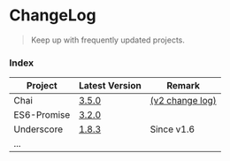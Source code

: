 # ChangeLog

> Keep up with frequently updated projects.

### Index

Project | Latest Version | Remark
---|---|---
Chai | [3.5.0](https://github.com/cssmagic/ChangeLog/issues/2) | [(v2 change log)](https://github.com/cssmagic/ChangeLog/issues/1)
ES6-Promise | [3.2.0](https://github.com/cssmagic/ChangeLog/issues/3) | 
Underscore | [1.8.3](https://github.com/cssmagic/ChangeLog/issues/4) | Since v1.6
...|
